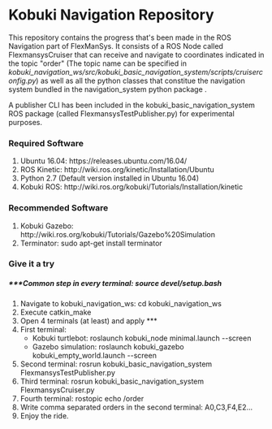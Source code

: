<h1>Kobuki Navigation Repository</h1>

<p>
This repository contains the progress that's been made in the ROS Navigation part of FlexManSys. It consists of a ROS Node called FlexmansysCruiser that can receive and navigate to coordinates indicated in the topic
"order" (The topic name can be specified in <i>kobuki_navigation_ws/src/kobuki_basic_navigation_system/scripts/cruiserconfig.py</i>) as well as all the python classes that constitue the navigation system bundled in the navigation_system python package .

A publisher CLI has been included in the kobuki_basic_navigation_system ROS package (called FlexmansysTestPublisher.py) for experimental purposes.
</p>




<h3>Required Software</h3>
<ol>
  <li> Ubuntu 16.04: https://releases.ubuntu.com/16.04/</li>
  <li> ROS Kinetic: http://wiki.ros.org/kinetic/Installation/Ubuntu</li>
  <li> Python 2.7 (Default version installed in Ubuntu 16.04)</li>
  <li> Kobuki ROS: http://wiki.ros.org/kobuki/Tutorials/Installation/kinetic</li>
</ol>

<h3>Recommended Software</h3>
<ol>
  <li> Kobuki Gazebo: http://wiki.ros.org/kobuki/Tutorials/Gazebo%20Simulation</li>
  <li> Terminator: sudo apt-get install terminator</li>
</ol>

<h3>Give it a try</h3>
<h5>***Common step in every terminal: <i>source devel/setup.bash</i> </h5>

<ol>
  <li> Navigate to kobuki_navigation_ws: cd kobuki_navigation_ws</li>
  <li> Execute catkin_make</li>
  <li> Open 4 terminals (at least) and apply ***</li>
  <li> First terminal:
      <ul>
        <li>Kobuki turtlebot: roslaunch kobuki_node minimal.launch --screen </li>
        <li>Gazebo simulation: roslaunch kobuki_gazebo kobuki_empty_world.launch --screen </li>
      </ul>
  </li>
  <li> Second terminal: rosrun kobuki_basic_navigation_system FlexmansysTestPublisher.py</li>
  <li> Third terminal: rosrun kobuki_basic_navigation_system FlexmansysCruiser.py</li>
  <li> Fourth terminal: rostopic echo /order</li>
  <li> Write comma separated orders in the second terminal: A0,C3,F4,E2...</li>
  <li> Enjoy the ride.</li>

</ol>
